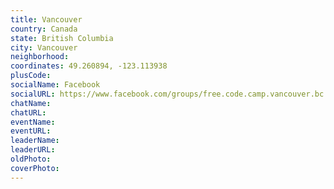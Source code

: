 ```yaml
---
title: Vancouver
country: Canada
state: British Columbia
city: Vancouver
neighborhood: 
coordinates: 49.260894, -123.113938
plusCode:
socialName: Facebook
socialURL: https://www.facebook.com/groups/free.code.camp.vancouver.bc.canada
chatName:
chatURL:
eventName:
eventURL:
leaderName:
leaderURL:
oldPhoto: 
coverPhoto:
---
```

